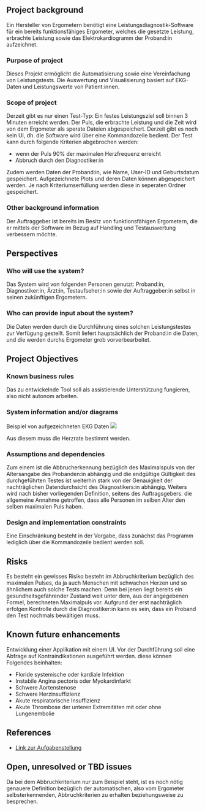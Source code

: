 ## Project background

Ein Hersteller von Ergometern benötigt eine Leistungsdiagnostik-Software für ein bereits funktionsfähiges Ergometer, welches die gesetzte Leistung, erbrachte Leistung sowie das Elektrokardiogramm der Proband:in aufzeichnet.

### Purpose of project

Dieses Projekt ermöglicht die Automatisierung sowie eine Vereinfachung von Leistungstests. Die Auswertung und Visualisierung basiert auf EKG-Daten und Leistungswerte von Patient:innen.

### Scope of project

Derzeit gibt es nur einen Test-Typ: Ein festes Leistungsziel soll binnen 3 Minuten erreicht werden. Der Puls, die erbrachte Leistung und die Zeit wird von dem Ergometer als sperate Dateien abgespeichert. Derzeit gibt es noch kein UI, dh. die Software wird über eine Kommandozeile bedient. Der Test kann durch folgende Kriterien abgebrochen werden:

  - wenn der Puls 90% der maximalen Herzfrequenz erreicht
  - Abbruch durch den Diagnostiker:in 

Zudem werden Daten der Proband:in, wie Name, User-ID und Geburtsdatum gespeichert.
Aufgezeichnete Plots und deren Daten können abgespeichert werden. Je nach Kriteriumserfüllung werden diese in seperaten Ordner gespeichert.

### Other background information

Der Auftraggeber ist bereits im Besitz von funktionsfähigen Ergometern, die er mittels der Software im Bezug auf Handling und Testauswertung verbessern möchte.

## Perspectives
### Who will use the system?

Das System wird von folgenden Personen genutzt: Proband:in, Diagnostiker:in, Ärzt:in, Testaufseher:in sowie der Auftraggeber:in selbst in seinen zukünftigen Ergometern.

### Who can provide input about the system?

Die Daten werden durch die Durchführung eines solchen Leistungstestes zur Verfügung gestellt. Somit liefert hauptsächlich der Proband:in die Daten, und die werden durchs Ergometer grob vorverbearbeitet.

## Project Objectives
### Known business rules

Das zu entwickelnde Tool soll als assistierende Unterstützung fungieren, also nicht autonom arbeiten.


### System information and/or diagrams

Beispiel von aufgezeichneten EKG Daten
![](ekg_example.png)

Aus diesem muss die Herzrate bestimmt werden.

### Assumptions and dependencies

Zum einem ist die Abbrucherkennung bezüglich des Maximalspuls von der Altersangabe des Probanden:in abhängig und die endgültige Gültigkeit des durchgeführten Testes ist weiterhin stark von der Genauigkeit der nachträglichen Datendurchsicht des Diagnostikers:in abhängig.
Weiters wird nach bisher vorliegenden Definition, seitens des Auftragsgebers. die allgemeine Annahme getroffen, dass alle Personen im selben Alter den selben maximalen Puls haben.


### Design and implementation constraints

Eine Einschränkung besteht in der Vorgabe, dass zunächst das Programm lediglich über die Kommandozeile bedient werden soll.

## Risks

Es besteht ein gewisses Risiko besteht im Abbruchkriterium bezüglich des maximalen Pulses, da ja auch Menschen mit schwachen Herzen und so ähnlichem auch solche Tests machen. Denn bei jenen liegt bereits ein gesundheitsgefährender Zustand weit unter dem, aus der angegebenen Formel, berechneten Maximalpuls vor.
Aufgrund der erst nachträglich erfolgen Kontrolle durch die Diagnostiker:in kann es sein, dass ein Proband den Test nochmals bewältigen muss.

## Known future enhancements

Entwicklung einer Applikation mit einem UI.
Vor der Durchführung soll eine Abfrage auf Kontraindikationen ausgeführt werden. diese können Folgendes beinhalten:

  - Floride systemische oder kardiale Infektion
  - Instabile Angina pectoris oder Myokardinfarkt
  - Schwere Aortenstenose
  - Schwere Herzinsuffizienz
  - Akute respiratorische Insuffizienz
  - Akute Thrombose der unteren Extremitäten mit oder ohne Lungenembolie

## References

- [Link zur Aufgabenstellung](tbd)

## Open, unresolved or TBD issues

Da bei dem Abbruchkriterium nur zum Beispiel steht, ist es noch nötig genauere Definition bezüglich der automatischen, also vom Ergometer selbsterkennenden, Abbruchkriterien zu erhalten beziehungsweise zu besprechen.
